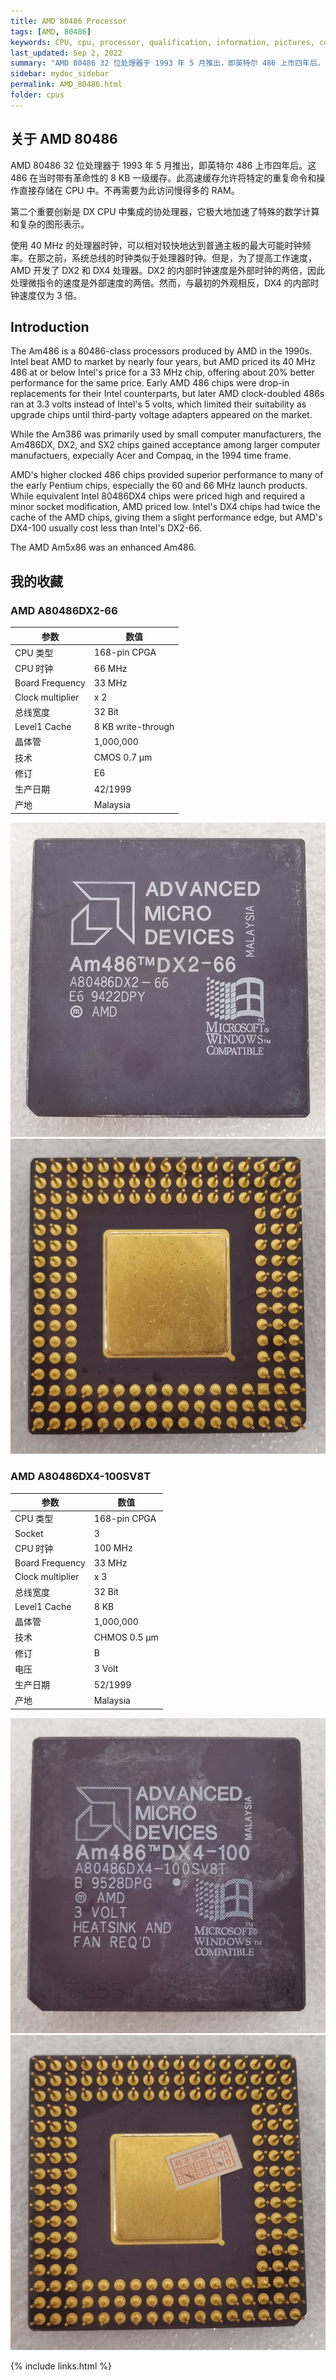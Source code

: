 ```yaml
---
title: AMD 80486 Processor
tags: [AMD, 80486]
keywords: CPU, cpu, processor, qualification, information, pictures, core, frequency, chip packaging, packaging, cpu info, x86, collection, amd, cyrix, harris, ibm, idt, iit, intel, motorola, nec, sgs, sgs-thomson, siemens, ST, signetics, mhs, ti, texas instruments, ulsi, umc, weitek, zilog, 808x, 8085, 8088, 8086, 80188, 80186, 80286, 286, 80386, 386, i386, Am386, 386sx, 386dx, 486, i486, 586, 486sx, 486dx, overdrive, 487, pentium, 586, 5x86, 386dlc, 386slc, 486dx2, mmx, ppro, pentium-pro, pro, athlon, duron, z80, dirk oppelt, dirk, oppelt, engineering, sample, samples
last_updated: Sep 2, 2022
summary: "AMD 80486 32 位处理器于 1993 年 5 月推出，即英特尔 486 上市四年后。"
sidebar: mydoc_sidebar
permalink: AMD_80486.html
folder: cpus
---
```


## 关于 AMD 80486

AMD 80486 32 位处理器于 1993 年 5 月推出，即英特尔 486 上市四年后。这 486 在当时带有革命性的 8 KB 一级缓存。此高速缓存允许将特定的重复命令和操作直接存储在 CPU 中。不再需要为此访问慢得多的 RAM。

第二个重要创新是 DX CPU 中集成的协处理器，它极大地加速了特殊的数学计算和复杂的图形表示。

使用 40 MHz 的处理器时钟，可以相对较快地达到普通主板的最大可能时钟频率。在那之前，系统总线的时钟类似于处理器时钟。但是，为了提高工作速度，AMD 开发了 DX2 和 DX4 处理器。DX2 的内部时钟速度是外部时钟的两倍，因此处理微指令的速度是外部速度的两倍。然而，与最初的外观相反，DX4 的内部时钟速度仅为 3 倍。

## Introduction

The Am486 is a 80486-class processors produced by AMD in the 1990s. Intel beat AMD to market by nearly four years, but AMD priced its 40 MHz 486 at or below Intel's price for a 33 MHz chip, offering about 20% better performance for the same price. Early AMD 486 chips were drop-in replacements for their Intel counterparts, but later AMD clock-doubled 486s ran at 3.3 volts instead of Intel's 5 volts, which limited their suitability as upgrade chips until third-party voltage adapters appeared on the market.
 
While the Am386 was primarily used by small computer manufacturers, the Am486DX, DX2, and SX2 chips gained acceptance among larger computer manufactuers, expecially Acer and Compaq, in the 1994 time frame.
 
AMD's higher clocked 486 chips provided superior performance to many of the early Pentium chips, especially the 60 and 66 MHz launch products. While equivalent Intel 80486DX4 chips were priced high and required a minor socket modification, AMD priced low. Intel's DX4 chips had twice the cache of the AMD chips, giving them a slight performance edge, but AMD's DX4-100 usually cost less than Intel's DX2-66.
 
The AMD Am5x86 was an enhanced Am486.

## 我的收藏

### AMD A80486DX2-66

| 参数 | 数值 |
| ------ | ------ |
| CPU 类型 | 168-pin CPGA |
| CPU 时钟 | 66 MHz |
| Board Frequency | 33 MHz |
| Clock multiplier | x 2 |
| 总线宽度 | 32 Bit |
| Level1 Cache | 8 KB write-through |
| 晶体管 | 1,000,000 |
| 技术 | CMOS 0.7 µm |
| 修订 | E6 |
| 生产日期 | 42/1999 |
| 产地 | Malaysia |

![AMD A80486DX2-66 正面](/images/cpus/AMD/AMD_A80486DX2-66_1.jpg)
![AMD A80486DX2-66 反面](/images/cpus/AMD/AMD_A80486DX2-66_2.jpg)

### AMD A80486DX4-100SV8T

| 参数 | 数值 |
| ------ | ------ |
| CPU 类型 | 168-pin CPGA |
| Socket | 3 |
| CPU 时钟 | 100 MHz |
| Board Frequency | 33 MHz |
| Clock multiplier | x 3 |
| 总线宽度 | 32 Bit |
| Level1 Cache | 8 KB |
| 晶体管 | 1,000,000 |
| 技术 | CHMOS 0.5 µm |
| 修订 | B |
| 电压 | 3 Volt |
| 生产日期 | 52/1999 |
| 产地 | Malaysia |

![AMD A80486DX4-100SV8T 正面](/images/cpus/AMD/AMD_A80486DX4-100SV8T_1.jpg)
![AMD A80486DX4-100SV8T 反面](/images/cpus/AMD/AMD_A80486DX4-100SV8T_2.jpg)

{% include links.html %}
